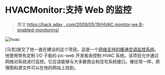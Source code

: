 # HVACMonitor:支持 Web 的监控

> 原文:[https://hack aday . com/2009/05/19/HVAC monitor-we B- enabled-monitoring/](https://hackaday.com/2009/05/19/hvacmonitor-web-enabled-monitoring/)

![hvac](../Images/8fcdc3891c0f1f7b904191a9acbe74e0.png "hvac")

[马克]提交了他一直在建设的这个项目。这是一个[网络支持的暖通空调监控系统](http://www.mgdengineering.com/hvac.htm)。他使用带有定制 I/O 子板的 pic-web 开发板来控制 HVAC 系统。该项目允许通过网络对系统进行监控。它应该能够与大多数商业和住宅系统接口。像往常一样，原理图和源文件可以在他的网站上找到。